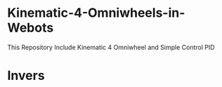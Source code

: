 # Kinematic-4-Omniwheels-in-Webots
  This Repository Include Kinematic 4 Omniwheel and Simple Control PID

# Invers





